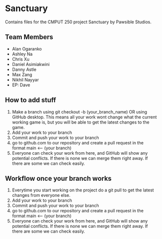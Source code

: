 # Sanctuary
Contains files for the CMPUT 250 project Sanctuary by Pawsible Studios.

## Team Members
- Alan Ogaranko
- Ashley Na
- Chris Xu
- Daniel Asimiakwini
- Danny Astle
- Max Zang
- Nikhil Nayyar
- EP: Dave

## How to add stuff
1. Make a branch using git checkout -b (your_branch_name)
OR using GitHub desktop. This means all your work wont change what the current working game is, but you will be able to get the latest changes to the game.
2. Add your work to your branch
3. Commit and push your work to your branch
4. go to github.com to our repository and create a pull request in the format main <-- (your branch)
5. Everyone can check your work from here, and GitHub will show any potential conflicts. If there is none we can merge them right away. If there are some we can check easily.

## Workflow once your branch works
1. Everytime you start working on the project do a git pull to get the latest changes from everyone else.
2. Add your work to your branch
3. Commit and push your work to your branch
4. go to github.com to our repository and create a pull request in the format main <-- (your branch)
5. Everyone can check your work from here, and GitHub will show any potential conflicts. If there is none we can merge them right away. If there are some we can check easily.